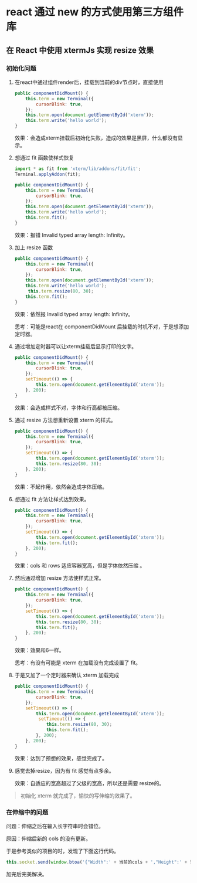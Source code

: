 # react 通过 new 的方式使用第三方组件库

## 在 React 中使用 xtermJs 实现 resize 效果

### 初始化问题

1. 在react中通过组件render后，挂载到当前的div节点时，直接使用

   ```javascript
   public componentDidMount() {
       this.term = new Terminal({
           cursorBlink: true,
       });
       this.term.open(document.getElementById('xterm'));
       this.term.write('hello world');
   }
   ```

   效果：会造成xterm挂载后初始化失败，造成的效果是黑屏，什么都没有显示。

2. 想通过 fit 函数使样式恢复

   ```javascript
   import * as fit from 'xterm/lib/addons/fit/fit';
   Terminal.applyAddon(fit);

   public componentDidMount() {
       this.term = new Terminal({
           cursorBlink: true,
       });
       this.term.open(document.getElementById('xterm'));
       this.term.write('hello world');
       this.term.fit();
   }
   ```

   效果：报错 Invalid typed array length: Infinity。

3. 加上 resize 函数

   ```javascript
   public componentDidMount() {
       this.term = new Terminal({
           cursorBlink: true,
       });
       this.term.open(document.getElementById('xterm'));
       this.term.write('hello world');
        this.term.resize(80, 30);
       this.term.fit();
   }
   ```

   效果：依然报 Invalid typed array length: Infinity。

   思考：可能是react在 componentDidMount 后挂载的时机不对，于是想添加定时器。

4. 通过增加定时器可以让xterm挂载后显示打印的文字。

   ```javascript
   public componentDidMount() {
       this.term = new Terminal({
           cursorBlink: true,
       });
       setTimeout(() => {
           this.term.open(document.getElementById('xterm'));
       }, 200);
   }
   ```

   效果：会造成样式不对，字体和行高都被压缩。

5. 通过 resize 方法想重新设置 xterm 的样式。

   ```javascript
   public componentDidMount() {
       this.term = new Terminal({
           cursorBlink: true,
       });
       setTimeout(() => {
           this.term.open(document.getElementById('xterm'));
           this.term.resize(80, 30);
       }, 200);
   }
   ```

   效果：不起作用，依然会造成字体压缩。

6. 想通过 fit 方法让样式达到效果。

   ```javascript
   public componentDidMount() {
       this.term = new Terminal({
           cursorBlink: true,
       });
       setTimeout(() => {
           this.term.open(document.getElementById('xterm'));
           this.term.fit();
       }, 200);
   }
   ```

   效果：cols 和  rows 适应容器宽高，但是字体依然压缩 。

7. 然后通过增加 resize 方法使样式正常。

   ```javascript
   public componentDidMount() {
       this.term = new Terminal({
           cursorBlink: true,
       });
       setTimeout(() => {
           this.term.open(document.getElementById('xterm'));
           this.term.resize(80, 30);
           this.term.fit();
       }, 200);
   }
   ```

   效果：效果和6一样。

   思考：有没有可能是 xterm 在加载没有完成设置了 fit。

8. 于是又加了一个定时器来确认 xterm 加载完成

   ``` javascript
   public componentDidMount() {
       this.term = new Terminal({
           cursorBlink: true,
       });
       setTimeout(() => {
           this.term.open(document.getElementById('xterm'));
            setTimeout(() => {
               this.term.resize(80, 30);
               this.term.fit();
           }, 200);
       }, 200);
   }
   ```

   效果：达到了预想的效果，感觉完成了。

9. 感觉去掉resize，因为有 fit 感觉有点多余。

   效果：自适应的宽高超过了父级的宽高，所以还是需要 resize的。

> 初始化 xterm 就完成了，愉快的写伸缩的效果了。

### 在伸缩中的问题

问题：伸缩之后在输入长字符串时会错位。

原因：伸缩后新的 cols 的没有更新。

于是参考类似的项目的时，发现了下面这行代码。

``` javascript
this.socket.send(window.btoa('{"Width":' + 当前的cols + ',"Height":' + 当前的rows + '}'));
```

加完后完美解决。
